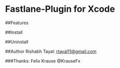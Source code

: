 # Fastlane-Plugin for Xcode

##Features

##Install

##Uninstall

##Author
Rishabh Tayal: rtayal11@gmail.com

###Thanks: Felix Krause @KrauseFx

